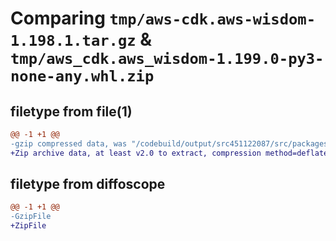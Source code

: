 # Comparing `tmp/aws-cdk.aws-wisdom-1.198.1.tar.gz` & `tmp/aws_cdk.aws_wisdom-1.199.0-py3-none-any.whl.zip`

## filetype from file(1)

```diff
@@ -1 +1 @@
-gzip compressed data, was "/codebuild/output/src451122087/src/packages/@aws-cdk/aws-wisdom/dist/python/aws-cdk.aws-wisdom-1.198.1.tar", last modified: Tue Mar 28 21:36:37 2023, max compression
+Zip archive data, at least v2.0 to extract, compression method=deflate
```

## filetype from diffoscope

```diff
@@ -1 +1 @@
-GzipFile
+ZipFile
```

